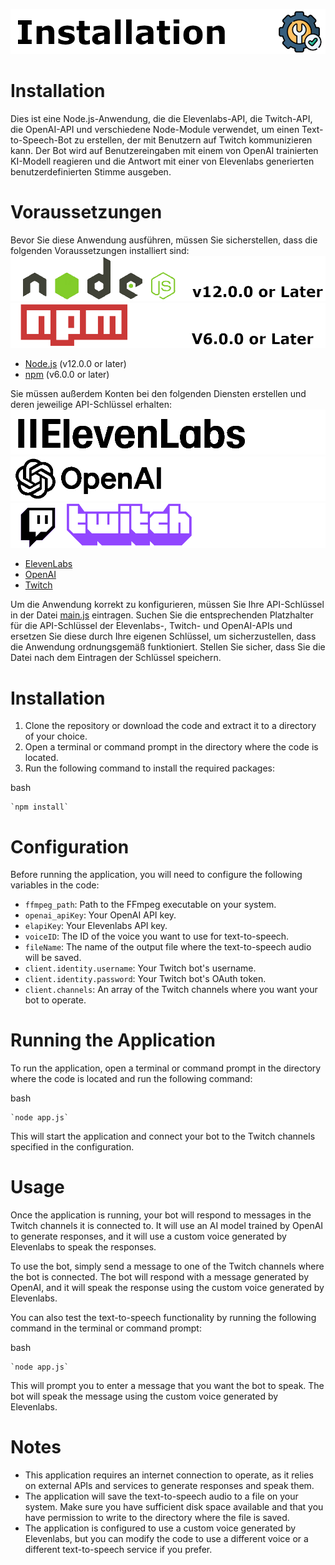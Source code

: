 ![Installtion Logo](img/Installation.png)
# Installation

Dies ist eine Node.js-Anwendung, die die Elevenlabs-API, die Twitch-API, die OpenAI-API und verschiedene Node-Module verwendet, um einen Text-to-Speech-Bot zu erstellen, der mit Benutzern auf Twitch kommunizieren kann. Der Bot wird auf Benutzereingaben mit einem von OpenAI trainierten KI-Modell reagieren und die Antwort mit einer von Elevenlabs generierten benutzerdefinierten Stimme ausgeben.
# Voraussetzungen


Bevor Sie diese Anwendung ausführen, müssen Sie sicherstellen, dass die folgenden Voraussetzungen installiert sind:
![NodeJs V12 or Later](img/NodeJs.png)
![npm V6 or Later](img/npm.png)

-   [Node.js](https://nodejs.org/)  (v12.0.0 or later)
-   [npm](https://www.npmjs.com/) (v6.0.0 or later)

Sie müssen außerdem Konten bei den folgenden Diensten erstellen und deren jeweilige API-Schlüssel erhalten:
![Elevenlabs Logo](img/Elevenlabs.png)
![OpenAI Logo](img/OpenAI.png)
![Twitch Logo](img/Twitch.png)

-   [ElevenLabs](https://elevenlabs.io/)
-   [OpenAI](https://openai.com/)
-   [Twitch](https://www.twitch.tv/)

Um die Anwendung korrekt zu konfigurieren, müssen Sie Ihre API-Schlüssel in der Datei [main.js](./TTS/main.js) eintragen. Suchen Sie die entsprechenden Platzhalter für die API-Schlüssel der Elevenlabs-, Twitch- und OpenAI-APIs und ersetzen Sie diese durch Ihre eigenen Schlüssel, um sicherzustellen, dass die Anwendung ordnungsgemäß funktioniert. Stellen Sie sicher, dass Sie die Datei nach dem Eintragen der Schlüssel speichern.


# Installation

1.  Clone the repository or download the code and extract it to a directory of your choice.
2.  Open a terminal or command prompt in the directory where the code is located.
3.  Run the following command to install the required packages:

bash

    `npm install` 

# Configuration

Before running the application, you will need to configure the following variables in the code:

-   `ffmpeg_path`: Path to the FFmpeg executable on your system.
-   `openai_apiKey`: Your OpenAI API key.
-   `elapiKey`: Your Elevenlabs API key.
-   `voiceID`: The ID of the voice you want to use for text-to-speech.
-   `fileName`: The name of the output file where the text-to-speech audio will be saved.
-   `client.identity.username`: Your Twitch bot's username.
-   `client.identity.password`: Your Twitch bot's OAuth token.
-   `client.channels`: An array of the Twitch channels where you want your bot to operate.

# Running the Application

To run the application, open a terminal or command prompt in the directory where the code is located and run the following command:

bash

    `node app.js` 

This will start the application and connect your bot to the Twitch channels specified in the configuration.

# Usage

Once the application is running, your bot will respond to messages in the Twitch channels it is connected to. It will use an AI model trained by OpenAI to generate responses, and it will use a custom voice generated by Elevenlabs to speak the responses.

To use the bot, simply send a message to one of the Twitch channels where the bot is connected. The bot will respond with a message generated by OpenAI, and it will speak the response using the custom voice generated by Elevenlabs.

You can also test the text-to-speech functionality by running the following command in the terminal or command prompt:

bash

    `node app.js` 

This will prompt you to enter a message that you want the bot to speak. The bot will speak the message using the custom voice generated by Elevenlabs.

# Notes

-   This application requires an internet connection to operate, as it relies on external APIs and services to generate responses and speak them.
-   The application will save the text-to-speech audio to a file on your system. Make sure you have sufficient disk space available and that you have permission to write to the directory where the file is saved.
-   The application is configured to use a custom voice generated by Elevenlabs, but you can modify the code to use a different voice or a different text-to-speech service if you prefer.